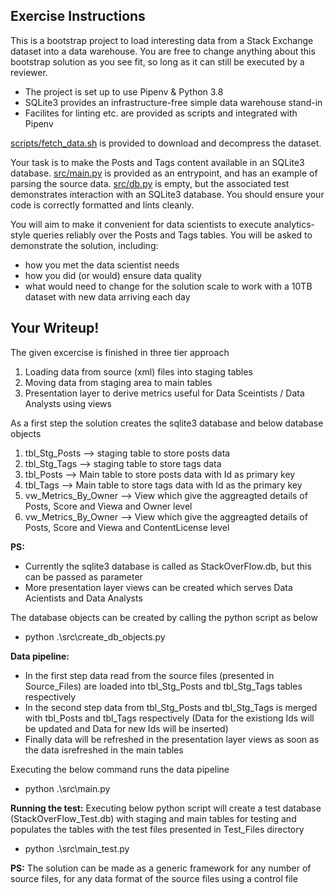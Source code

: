 ## Exercise Instructions

This is a bootstrap project to load interesting data from a Stack Exchange dataset into a data warehouse.
You are free to change anything about this bootstrap solution as you see fit, so long as it can still be executed by a reviewer.

- The project is set up to use Pipenv & Python 3.8
- SQLite3 provides an infrastructure-free simple data warehouse stand-in
- Facilites for linting etc. are provided as scripts and integrated with Pipenv

[scripts/fetch_data.sh](scripts/fetch_data.sh) is provided to download and decompress the dataset.

Your task is to make the Posts and Tags content available in an SQLite3 database.
[src/main.py](src/main.py) is provided as an entrypoint, and has an example of parsing the source data.
[src/db.py](src/db.py) is empty, but the associated test demonstrates interaction with an SQLite3 database.
You should ensure your code is correctly formatted and lints cleanly.

You will aim to make it convenient for data scientists to execute analytics-style queries reliably over the Posts and Tags tables.
You will be asked to demonstrate the solution, including:
- how you met the data scientist needs
- how you did (or would) ensure data quality
- what would need to change for the solution scale to work with a 10TB dataset with new data arriving each day

## Your Writeup!

The given excercise is finished in three tier approach
1. Loading data from source (xml) files into staging tables
2. Moving data from staging area to main tables
3. Presentation layer to derive metrics useful for Data Sceintists /  Data Analysts using views

As a first step the solution creates the sqlite3 database and below database objects
1. tbl_Stg_Posts --> staging table to store posts data
2. tbl_Stg_Tags --> staging table to store tags data
3. tbl_Posts --> Main table to store posts data with Id as primary key
4. tbl_Tags --> Main table to store tags data with Id as the primary key
5. vw_Metrics_By_Owner --> View which give the aggreagted details of Posts, Score and Viewa and Owner level
6. vw_Metrics_By_Owner --> View which give the aggreagted details of Posts, Score and Viewa and ContentLicense level

**PS:** 
- Currently the sqlite3 database is called as StackOverFlow.db, but this can be passed as parameter
- More presentation layer views can be created which serves Data Acientists and Data Analysts

The database objects can be created by calling the python script as below
- python .\src\create_db_objects.py

**Data pipeline:**
- In the first step data read from the source files (presented in Source_Files) are loaded into tbl_Stg_Posts and tbl_Stg_Tags tables respectively
- In the second step data from tbl_Stg_Posts and tbl_Stg_Tags is merged with tbl_Posts and tbl_Tags respectively (Data for the existiong Ids will be updated and Data for new Ids will be inserted)
- Finally data will be refreshed in the presentation layer views as soon as the data isrefreshed in the main tables

Executing the below command runs the data pipeline
- python .\src\main.py

**Running the test:**
Executing below python script will create a test database (StackOverFlow_Test.db) with staging and main tables for testing and populates the tables with the test files presented in Test_Files directory
- python .\src\main_test.py

**PS:**
The solution can be made as a generic framework for any number of source files, for any data format of the source files using a control file
